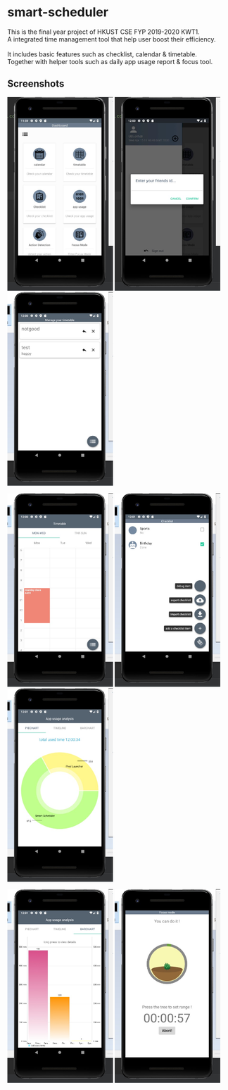 # smart-scheduler

This is the final year project of HKUST CSE FYP 2019-2020 KWT1.<br/>
A integrated time management tool that help user boost their efficiency.<br/><br/>
It includes basic features such as checklist, calendar & timetable.<br/>
Together with helper tools such as daily app usage report & focus tool.<br/>

## Screenshots 
<p float="left">
<img src="https://github.com/ycfelix/smart-scheduler/blob/master/screenshot/2.jpg"  width="240" height="440">
<img src="https://github.com/ycfelix/smart-scheduler/blob/master/screenshot/3.jpg"  width="240" height="440">
<img src="https://github.com/ycfelix/smart-scheduler/blob/master/screenshot/4.jpg"  width="240" height="440">
</p>

<p float="left">
<img src="https://github.com/ycfelix/smart-scheduler/blob/master/screenshot/5.jpg"  width="240" height="440">
<img src="https://github.com/ycfelix/smart-scheduler/blob/master/screenshot/6.jpg"  width="240" height="440">
<img src="https://github.com/ycfelix/smart-scheduler/blob/master/screenshot/7.jpg"  width="240" height="440">
</p>

<p float="left">
<img src="https://github.com/ycfelix/smart-scheduler/blob/master/screenshot/8.jpg"  width="240" height="440">
<img src="https://github.com/ycfelix/smart-scheduler/blob/master/screenshot/9.jpg"  width="240" height="440">
</p>
